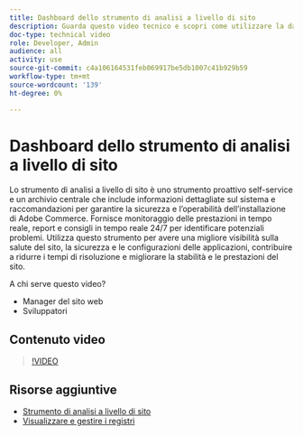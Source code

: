 ```yaml
---
title: Dashboard dello strumento di analisi a livello di sito
description: Guarda questo video tecnico e scopri come utilizzare la dashboard dello strumento Analisi per l’intero sito per accedere a informazioni dettagliate sul sistema e a raccomandazioni per garantire la sicurezza e l’operabilità dell’installazione di Adobe Commerce.
doc-type: technical video
role: Developer, Admin
audience: all
activity: use
source-git-commit: c4a106164531feb069917be5db1007c41b929b59
workflow-type: tm+mt
source-wordcount: '139'
ht-degree: 0%

---
```


# Dashboard dello strumento di analisi a livello di sito

Lo strumento di analisi a livello di sito è uno strumento proattivo self-service e un archivio centrale che include informazioni dettagliate sul sistema e raccomandazioni per garantire la sicurezza e l’operabilità dell’installazione di Adobe Commerce. Fornisce monitoraggio delle prestazioni in tempo reale, report e consigli in tempo reale 24/7 per identificare potenziali problemi. Utilizza questo strumento per avere una migliore visibilità sulla salute del sito, la sicurezza e le configurazioni delle applicazioni, contribuire a ridurre i tempi di risoluzione e migliorare la stabilità e le prestazioni del sito.

A chi serve questo video?

- Manager del sito web
- Sviluppatori

## Contenuto video

>[!VIDEO](https://video.tv.adobe.com/v/344001?quality=12&learn=on)

## Risorse aggiuntive

- [Strumento di analisi a livello di sito](https://experienceleague.adobe.com/docs/commerce-operations/tools/site-wide-analysis-tool/intro.html)
- [Visualizzare e gestire i registri](https://devdocs.magento.com/cloud/project/log-locations.html)
